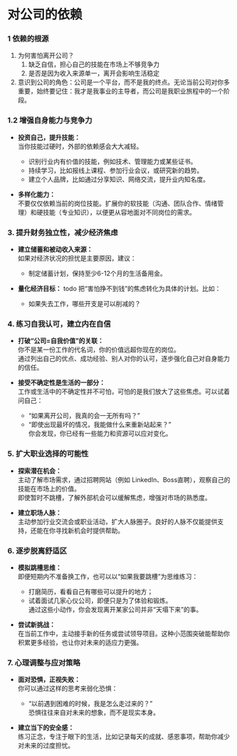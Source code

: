 #  对公司的依赖
###  1 依赖的根源
1. 为何害怕离开公司？ 
    1. 缺乏自信，担心自己的技能在市场上不够竞争力
    2. 是否是因为收入来源单一，离开会影响生活稳定
2. 意识到公司的角色：公司是一个平台，而不是我的终点。无论当前公司对你多重要，始终要记住：我才是我事业的主导者，而公司是我职业旅程中的一个阶段。


### 1.2 增强自身能力与竞争力
   - **投资自己，提升技能：**  
     当你技能过硬时，外部的依赖感会大大减轻。  
     - 识别行业内有价值的技能，例如技术、管理能力或某些证书。  
     - 持续学习，比如报线上课程、参加行业会议，或研究新的趋势。  
     - 建立个人品牌，比如通过分享知识、网络交流，提升业内知名度。

   - **多样化能力：**  
     不要仅仅依赖当前的岗位技能。扩展你的软技能（沟通、团队合作、情绪管理）和硬技能（专业知识），以便更从容地面对不同岗位的需求。


### 3. **提升财务独立性，减少经济焦虑**
   - **建立储蓄和被动收入来源：**  
     如果对经济状况的担忧是主要原因，建议：  
     - 制定储蓄计划，保持至少6-12个月的生活备用金。  

   - **量化经济目标：**  todo
     把“害怕挣不到钱”的焦虑转化为具体的计划。比如：  
     - 如果失去工作，哪些开支是可以削减的？

### 4. **练习自我认可，建立内在自信**
   - **打破“公司=自我价值”的关联：**  
     你不是某一份工作的代名词，你的价值远超你现在的岗位。  
     通过列出自己的优点、成功经验、别人对你的认可，逐步强化自己对自身能力的信任。

   - **接受不确定性是生活的一部分：**  
     工作或生活中的不确定性并不可怕，可怕的是我们放大了这些焦虑。可以试着问自己：  
     - “如果离开公司，我真的会一无所有吗？”  
     - “即使出现最坏的情况，我能做什么来重新站起来？”  
     你会发现，你已经有一些能力和资源可以应对变化。

### 5. **扩大职业选择的可能性**
   - **探索潜在机会：**  
     主动了解市场需求，通过招聘网站（例如 LinkedIn、Boss直聘），观察自己的技能在市场上的价值。  
     即使暂时不跳槽，了解外部机会可以缓解焦虑，增强对市场的熟悉度。

   - **建立职场人脉：**  
     主动参加行业交流会或职业活动，扩大人脉圈子。良好的人脉不仅能提供支持，还能在你寻找新机会时提供帮助。


### 6. **逐步脱离舒适区**
   - **模拟跳槽思维：**  
     即便短期内不准备换工作，也可以以“如果我要跳槽”为思维练习：  
     - 打磨简历，看看自己有哪些可以提升的地方；  
     - 试着面试几家心仪公司，即便只是为了体验和锻炼。  
     通过这些小动作，你会发现离开某家公司并非“天塌下来”的事。

   - **尝试新挑战：**  
     在当前工作中，主动接手新的任务或尝试领导项目。这种小范围突破能帮助你积累更多经验，也让你对未来的适应力更强。


### 7. **心理调整与应对策略**
   - **面对恐惧，正视失败：**  
     你可以通过这样的思考来弱化恐惧：  
     - “以前遇到困难的时候，我是怎么走过来的？”  
     恐惧往往来自对未来的想象，而不是现实本身。

   - **建立当下的安全感：**  
     练习正念，专注于眼下的生活，比如记录每天的成就、感恩事项，帮助你减少对未来的过度担忧。
